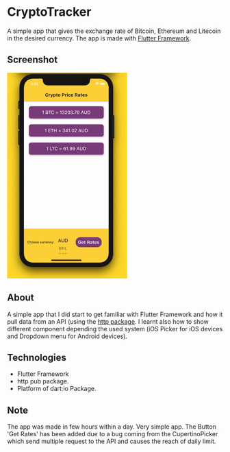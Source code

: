 # CryptoTracker

A simple app that gives the exchange rate of Bitcoin, Ethereum and Litecoin in the desired currency. The app is made with [Flutter Framework](https://flutter.dev/).

## Screenshot

![iOS_App_Running](./screenshot/crypto_ios.gif)

## About

A simple app that I did start to get familiar with Flutter Framework and how it pull data from an API (using the [http package](https://pub.dev/packages/http). I learnt also how to show different component depending the used system (iOS Picker for iOS devices and Dropdown menu for Android devices).

## Technologies

* Flutter Framework
* http pub package.
* Platform of dart:io Package.

## Note

The app was made in few hours within a day. Very simple app.
The Button 'Get Rates' has been added due to a bug coming from the CupertinoPicker which send multiple request to the API and causes the reach of daily limit.
